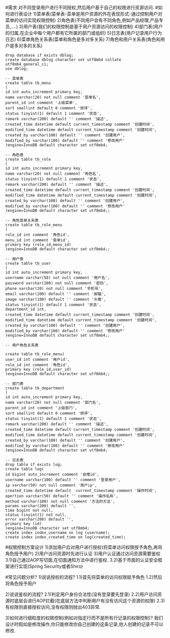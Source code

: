 #需求
对不同登录用户进行不同授权,然后用户基于自己的权限进行资源访问.
#如何进行表设计
1)菜单表(菜单表-菜单是用户资源的外在表现形式-通过控制用户对菜单的访问实现权限控制)
2)角色表(不同用户会有不同角色,例如产品经理,产品专员,....)
3)用户表(我们的权限控制是基于用户资源访问的权限控制)
4)部门表(用户的归属,在企业中每个用户都有它所属的部门或组织)
5)日志表(用户记录用户行为日志)
6)菜单角色关系表(菜单和角色是多对多关系)
7)角色和用户关系表(角色和用户是多对多的关系)
```
drop database if exists dblog;
create database dblog character set utf8mb4 collate utf8mb4_general_ci;
use dblog;
```

```
-- 菜单表
create table tb_menu
(
id int auto_increment primary key,
name varchar(20) not null comment '菜单名',
parent_id int comment '上级菜单',
sort smallint default 0 comment '排序',
status tinyint(1) default 1 comment '状态',
remark varchar(200) default '' comment '描述',
created_time datetime default current_timestamp comment '创建时间',
modified_time datetime default current_timestamp comment '创建时间',
created_by varchar(100) default '' comment '创建用户',
modified_by varchar(100) default '' comment '修改用户'
)engine=InnoDB default character set utf8mb4;
```

```
-- 角色表
create table tb_role
(
id int auto_increment primary key,
name varchar(20) not null comment '角色名',
status tinyint(1) default 1 comment '状态',
remark varchar(200) default '' comment '描述',
created_time datetime default current_timestamp comment '创建时间',
modified_time datetime default current_timestamp comment '创建时间',
created_by varchar(100) default '' comment '创建用户',
modified_by varchar(100) default '' comment '修改用户'
)engine=InnoDB default character set utf8mb4;;
```

```
-- 角色菜单关系表
create table tb_role_menu
(
role_id int comment '角色id',
menu_id int comment '菜单id',
primary key (role_id,menu_id)
)engine=InnoDB default character set utf8mb4;;
```
```
-- 用户表
create table tb_user
(
id int auto_increment primary key,
username varchar(50) not null comment '用户名',
password varchar(200) not null comment '密码',
phone varchar(20) not null comment '手机号',
email varchar(200) default '' comment '邮箱',
image varchar(100) default '' comment '头像',
status tinyint(1) default 1 comment '状态',
department_id int,
created_time datetime default current_timestamp comment '创建时间',
modified_time datetime default current_timestamp comment '创建时间',
created_by varchar(100) default '' comment '创建用户',
modified_by varchar(100) default '' comment '修改用户'
)engine=InnoDB default character set utf8mb4;;
```
```
-- 用户角色关系表

create table tb_role_menu(
user_id int comment '用户id',
role_id int comment '角色id',
primary key (role_id,user_id)
)engine=InnoDB default character set utf8mb4;;
```
```
-- 部门表
create table tb_department
(
id int auto_increment primary key,
name varchar(20) not null comment '部门名',
parent_id int comment '上级部门',
sort smallint default 0 comment '排序',
status tinyint(1) default 1 comment '状态',
remark varchar(200) default '' comment '描述',
created_time datetime default current_timestamp comment '创建时间',
modified_time datetime default current_timestamp comment '创建时间',
created_by varchar(100) default '' comment '创建用户',
modified_by varchar(100) default '' comment '修改用户'
)engine=InnoDB default character set utf8mb4;
```
```
-- 日志表
drop table if exists log;
create table log(
id bigint auto_increment comment '自增id',
username varchar(100) default '' comment '登录用户',
ip varchar(50) not null comment '用户ip',
created_time datetime default  current_timestamp comment '操作时间',
opertion varchar(50) default '' comment '操作名称',
method varchar(100) not null comment '方法的方法',
params varchar(200) default '',
time bigint not null,
status tinyint(1) not null,
error varchar(200) default '',
primary key (id)
)engine=InnoDB character set utf8mb4;
create index index_username on log (username);
create index index_created_time on log(created_time);
```

#权限控制方案设计
1)添加用户后对用户进行授权(将菜单访问权限授予角色,再将角色授予用户)
2)用户访问资源时先进行认证
3)用户认证通过访问资源需要鉴权
3.1)自己通过AOP写切面,在切面通知方法中进行鉴权.
3.2)基于市面的认证安全框架进行实现(Spring Security或者Shiro)

#常见问题分析?
1)说说授权的流程?
1.1)首先将菜单的访问权限赋予角色
1.2)然后将角色授予用户

2)说说鉴权的流程?
2.1)判定用户身份合法性(没有登录要先登录)
2.2)用户访问资源时底层会进行AOP拦截(在底层方法中判断用户有没有访问这个资源的权限)
2.3)有权限则直接授权访问,没有权限则抛出403异常.

3)如何进行细粒度的权限控制(例如对指定行而不是所有行记录的权限控制)?
我们设计时假如是修改操作,你只能修改你自己创建的这条记录,他人创建的记录不可以修改.
















